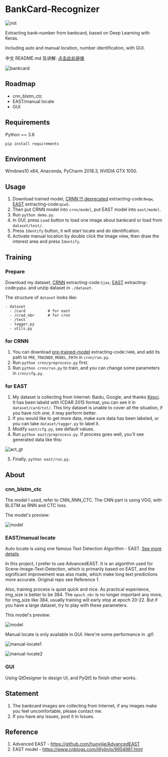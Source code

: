 # BankCard-Recognizer

![mit](https://img.shields.io/github/license/mashape/apistatus.svg)

Extracting bank-number from bankcard, based on Deep Learning with Keras.

Including auto and manual location, number identification, with GUI.

中文 README.md 及讲解: [点击此处链接](https://blog.csdn.net/qq_25000387/article/details/100024666)

![bankcard](./gui/icon/bankcard.png)


## Roadmap
* cnn_blstm_ctc
* EAST/manual locate
* GUI

## Requirements
Python == 3.6

`pip install requirements`

## Environment
Windows10 x64, Anaconda, PyCharm 2018.3, NVIDIA GTX 1050.

## Usage
1. Download trained model, [CRNN !!! deprecated](https://pan.baidu.com/s/1Cyj1YHhHxlX-3Lgj0vQ35A) extracting-code:`6eqw`, 
[EAST](https://pan.baidu.com/s/1R-kD0HGTomS8O0JhXJ-hCA) extracting-code:`qiw5`. 
2. Then put CRNN model into `crnn/model`, put EAST model into `east/model`.
3. Run `python demo.py`.
4. In GUI, press `Load` button to load one image about bankcard or load from `dataset/test/`. 
5. Press `Identify` button, it will start locate and do identification.
6. Activate manual location by double click the Image view, then draw the interest area and press `Identify`.

## Training
### Prepare
Download my dataset, [CRNN](https://pan.baidu.com/s/1Ji0ZOv-rMSPcN2W6uO0K5Q) extracting-code:`1jax`,
[EAST](https://pan.baidu.com/s/1UL1OdLEL-uNRQl8d11NkeQ) extracting-code:`pqba`. and unzip dataset in `./dataset`.

The structure of `dataset` looks like:
```
- dataset
  - /card          # for east
  - /crad_nbr      # for crnn
  - /test
  - tagger.py
  - utils.py
```

### for CRNN
1. You can download [pre-trained-model](https://pan.baidu.com/s/1WseHv9ZzblGm4CO8YTvd_w) extracting-code:`7408`,
   and add its path to `PRE_TRAINED_MODEL_PATH` in `crnn/run.py`.
2. Run `python crnn/preprocess.py` first.
3. Run `python crnn/run.py` to train, and you can change some parameters in `crnn/cfg.py`.

### for EAST
1. My dataset is collecting from Internet: Baidu, Google, and thanks [Kesci](https://www.kesci.com/home/dataset/5954cf1372ead054a5e25870).
 It has been labeld with ICDAR 2015 format, you can see it in `dataset/card/txt/`. 
 This tiny dataset is unable to cover all the situation, if you have rich one, it may perform better.
2. If you would like to get more data, make sure data has been labeled, or you can take `dataset/tagger.py` to label it.
3. Modify `east/cfg.py`, see default values.
4. Run `python east/preprocess.py`. If process goes well, you'll see generated data like this:

![act_gt](./readme/act_gt_img_99.png)

5. Finally, `python east/run.py`.

## About
### cnn_blstm_ctc
The model I used, refer to CNN_RNN_CTC. The CNN part is using VGG, with BLSTM as RNN and CTC loss.

The model's preview:

![model](./readme/model.png)

### EAST/manual locate

Auto locate is using one famous Text Detection Algorithm - EAST. [See more details](https://zhuanlan.zhihu.com/p/37504120).

In this project, I prefer to use AdvancedEAST. It is an algorithm used for Scene-Image-Text-Detection, which is primarily based on EAST, and the significant improvement was also made, which make long text predictions more accurate. Original repo see Reference 1.

Also, training process is quiet quick and nice. As practical experience, img_size is better to be 384. The `epoch_nbr` is no longer important any more, for img_size like 384, usually training will early stop at epoch 20-22. But if you have a large dataset, try to play with these parameters.

This model's preview:

![model](./readme/east.png)

Manual locate is only available in GUI. Here're some performance in .gif:

![manual-locate1](./readme/manual-1.gif)

![manual-locate2](./readme/manual-2.gif)

### GUI
Using QtDesigner to design UI, and PyQt5 to finish other works.

## Statement
1. The bankcard images are collecting from Internet, if any images make you feel uncomfortable, please contact me.
2. If you have any issues, post it in Issues.

## Reference
1. Advanced EAST - https://github.com/huoyijie/AdvancedEAST
2. EAST model - https://www.cnblogs.com/lillylin/p/9954981.html 
